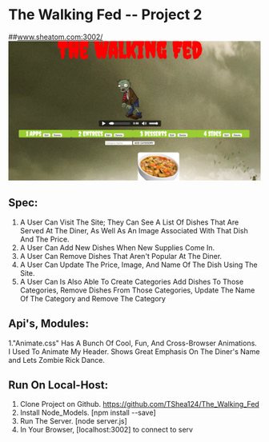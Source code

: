 # The Walking Fed -- Project 2
##www.sheatom.com:3002/
![alt tag](public/images/deadcopy.png)
## Spec:

1. A User Can Visit The Site; They Can See A List Of Dishes That Are Served At The Diner, As Well As An Image Associated With That Dish And The Price.
2. A User Can Add New Dishes When New Supplies Come In.
3. A User Can Remove Dishes That Aren't Popular At The Diner.
4. A User Can Update The Price, Image, And Name Of The Dish Using The Site.
5. A User Can Is Also Able To Create Categories Add Dishes To Those Categories, Remove Dishes From Those Categories, Update The Name Of The Category and Remove The Category

## Api's, Modules:

1."Animate.css" Has A Bunch Of Cool, Fun, And Cross-Browser Animations. I Used To Animate My Header. Shows Great Emphasis On The Diner's Name and Lets Zombie Rick Dance.

## Run On Local-Host:

1. Clone Project on Github. https://github.com/TShea124/The_Walking_Fed
2. Install Node_Models. [npm install --save]
3. Run The Server. [node server.js]
4. In Your Browser, [localhost:3002] to connect to serv
